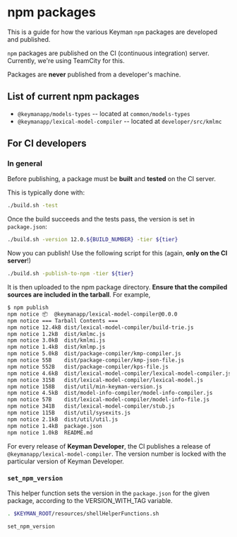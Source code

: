 # npm packages

This is a guide for how the various Keyman `npm` packages are developed
and published.

`npm` packages are published on the CI (continuous integration) server.
Currently, we're using TeamCity for this.

Packages are **never** published from a developer's machine.

## List of current npm packages

* `@keymanapp/models-types` -- located at `common/models-types`
* `@keymanapp/lexical-model-compiler` -- located at `developer/src/kmlmc`

## For CI developers

### In general

Before publishing, a package must be **built** and **tested** on the CI
server.

This is typically done with:

```bash
./build.sh -test
```

Once the build succeeds and the tests pass, the version is set in
`package.json`:

```bash
./build.sh -version 12.0.${BUILD_NUMBER} -tier ${tier}
```

Now you can publish! Use the following script for this (again, **only on the CI server**!)

```bash
./build.sh -publish-to-npm -tier ${tier}
```

It is then uploaded to the npm package directory. **Ensure that the
compiled sources are included in the tarball**. For example,

```bash
$ npm publish
npm notice 📦  @keymanapp/lexical-model-compiler@0.0.0
npm notice === Tarball Contents ===
npm notice 12.4kB dist/lexical-model-compiler/build-trie.js
npm notice 1.2kB  dist/kmlmc.js
npm notice 3.0kB  dist/kmlmi.js
npm notice 1.4kB  dist/kmlmp.js
npm notice 5.0kB  dist/package-compiler/kmp-compiler.js
npm notice 55B    dist/package-compiler/kmp-json-file.js
npm notice 552B   dist/package-compiler/kps-file.js
npm notice 4.6kB  dist/lexical-model-compiler/lexical-model-compiler.js
npm notice 315B   dist/lexical-model-compiler/lexical-model.js
npm notice 158B   dist/util/min-keyman-version.js
npm notice 4.5kB  dist/model-info-compiler/model-info-compiler.js
npm notice 57B    dist/lexical-model-compiler/model-info-file.js
npm notice 341B   dist/lexical-model-compiler/stub.js
npm notice 115B   dist/util/sysexits.js
npm notice 2.1kB  dist/util/util.js
npm notice 1.4kB  package.json
npm notice 1.0kB  README.md
```

For every release of **Keyman Developer**, the CI publishes a release of
`@keymanapp/lexical-model-compiler`. The version number is locked with
the particular version of Keyman Developer.

### `set_npm_version`

This helper function sets the version in the `package.json` for the
given package, according to the VERSION_WITH_TAG variable.

```bash
. $KEYMAN_ROOT/resources/shellHelperFunctions.sh

set_npm_version
```
